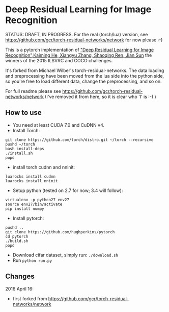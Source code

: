 # Deep Residual Learning for Image Recognition

STATUS: DRAFT, IN PROGRESS. For the real (torch/lua) version, see https://github.com/gcr/torch-residual-networks/network for now please :-)

This is a pytorch implementation of ["Deep Residual Learning for Image Recognition",Kaiming He, Xiangyu Zhang, Shaoqing Ren, Jian Sun](http://arxiv.org/abs/1512.03385) the winners of the 2015 ILSVRC and COCO challenges.

It's forked from Michael Wilber's torch-residual-networks.  The data loading and preprocessing have been moved from
the lua side into the python side, so you're free to load different data, change the preprocessing, and so on.

For full readme please see https://github.com/gcr/torch-residual-networks/network (I've removed it from here, so it is clear who 'I' is :-) )

## How to use

- You need at least CUDA 7.0 and CuDNN v4.
- Install Torch:
```
git clone https://github.com/torch/distro.git ~/torch --recursive
pushd ~/torch
bash install-deps
./install.sh
popd
```
- install torch cudnn and nninit:
```
luarocks install cudnn
luarocks install nninit
```
- Setup python (tested on 2.7 for now; 3.4 will follow):
```
virtualenv -p python27 env27
source env27/bin/activate
pip install numpy
```
- Install pytorch:
```
pushd ..
git clone https://github.com/hughperkins/pytorch
cd pytorch
./build.sh
popd
```
- Download cifar dataset, simply run: `./download.sh`
- Run `python run.py`

## Changes

2016 April 16:
- first forked from https://github.com/gcr/torch-residual-networks/network

